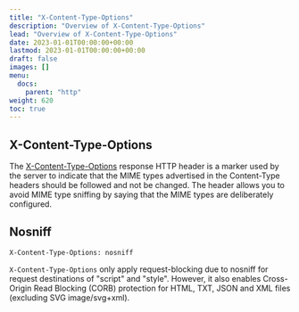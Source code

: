 ```yaml
---
title: "X-Content-Type-Options"
description: "Overview of X-Content-Type-Options"
lead: "Overview of X-Content-Type-Options"
date: 2023-01-01T00:00:00+00:00
lastmod: 2023-01-01T00:00:00+00:00
draft: false
images: []
menu:
  docs:
    parent: "http"
weight: 620
toc: true
---
```


## X-Content-Type-Options

The [X-Content-Type-Options](https://developer.mozilla.org/en-US/docs/Web/HTTP/Headers/X-Content-Type-Options) response HTTP header is a marker used by the server to indicate that the MIME types advertised in the Content-Type headers should be followed and not be changed. The header allows you to avoid MIME type sniffing by saying that the MIME types are deliberately configured.

## Nosniff

```
X-Content-Type-Options: nosniff
```

`X-Content-Type-Options` only apply request-blocking due to nosniff for request destinations of "script" and "style". However, it also enables Cross-Origin Read Blocking (CORB) protection for HTML, TXT, JSON and XML files (excluding SVG image/svg+xml).
